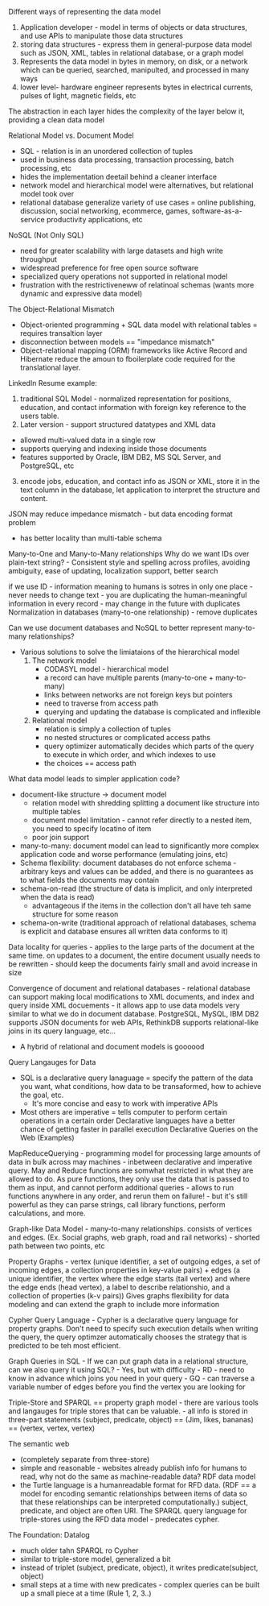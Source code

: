 
Different ways of representing the data model
1. Application developer - model in terms of objects or data structures, and use APIs to manipulate those data structures
2. storing data structures - express them in general-purpose data model such as JSON, XML, tables in relational database, or a graph model
3. Represents the data model in bytes in memory, on disk, or a network which can be queried, searched, manipulted, and processed in many ways
4. lower level- hardware engineer represents bytes in electrical currents, pulses of light, magnetic fields, etc

The abstraction in each layer hides the complexity of the layer below it, providing a clean data model

Relational Model vs. Document Model
* SQL - relation is in an unordered collection of tuples
* used in business data processing, transaction processing, batch processing, etc
* hides the implementation deetail behind a cleaner interface
* network model and hierarchical model were alternatives, but relational model took over
* relational database generalize variety of use cases = online publishing, discussion, social networking, ecommerce, games, software-as-a-service productivity applications, etc

NoSQL (Not Only SQL)
* need for greater scalability with large datasets and high write throughput
* widespread preference for free open source software
* specialized query operations not supported in relational model
* frustration with the restrictiveneww of relatinoal schemas (wants more dynamic and expressive data model)

The Object-Relational Mismatch
* Object-oriented programming + SQL data model with relational tables = requires transaltion layer
* disconnection between models == "impedance mismatch"
* Object-relational mapping (ORM) frameworks like Active Record and Hibernate reduce the amoun to fboilerplate code required for the translational layer.

LinkedIn Resume example:
1. traditional SQL Model - normalized representation for positions, education, and contact information with foreign key reference to the users table.
2. Later version - support structured datatypes and XML data 
  - allowed multi-valued data in a single row
  - supports querying and indexing inside those documents
  - features supported by Oracle, IBM DB2, MS SQL Server, and PostgreSQL, etc
3. encode jobs, education, and contact info as JSON or XML, store it in the text column in the database, let application to interpret the structure and content.

JSON may reduce impedance mismatch - but data encoding format problem
- has better locality than multi-table schema
  
Many-to-One and Many-to-Many relationships
Why do we want IDs over plain-text string? - Consistent style and spelling across profiles, avoiding ambiguity, ease of updating, localization support, better search

if we use ID - information meaning to humans is sotres in only one place - never needs to change
text - you are duplicating the human-meaningful information in every record - may change in the future with duplicates
Normalization in databases (many-to-one relationship) - remove duplicates

Can we use document databases and NoSQL to better represent many-to-many relationships?
- Various solutions to solve the limiataions of the hierarchical model
    1. The network model
        - CODASYL model - hierarchical model
        - a record can have  multiple parents (many-to-one + many-to-many)
        - links between networks are not foreign keys but pointers
        - need to traverse from access path
        - querying and updating the database is complicated and inflexible
    2. Relational model
        - relation is simply a collection of tuples
        - no nested structures or complicated access paths
        - query optimizer automatically decides which parts of the query to execute in which order, and which indexes to use
        - the choices == access path


What data model leads to simpler application code?
- document-like structure -> document model
  - relation model with shredding splitting a document like structure into multiple tables
  - document model limitation - cannot refer directly to a nested item, you need to specify locatino of item
  - poor join support
- many-to-many: document model can lead to significantly more complex application code and worse performance (emulating joins, etc)
- Schema flexibility: document databases do not enforce schema - arbitrary keys and values can be added, and there is no guarantees as to what fields the documents may contain
- schema-on-read (the structure of data is implicit, and only interpreted when the data is read)
  - advantageous if the items in the collection don't all have teh same structure for some reason
- schema-on-write (traditional approach of relational databases, schema is explicit and database ensures all written data conforms to it)

Data locality for queries - applies to the large parts of the document at the same time. on updates to a document, the entire document usually needs to be rewritten - should keep the documents fairly small and avoid increase in size

Convergence of document and relational databases - relational database can support making local modifications to XML documents, and index and query inside XML docuements - it allows app to use data models very similar to what we do in document database. PostgreSQL, MySQL, IBM DB2 supports JSON documents for web APIs, RethinkDB supports relational-like joins in its query language, etc...
* A hybrid of relational and document models is goooood

Query Langauges for Data
- SQL is a declarative query lanaguage = specify the pattern of the data you want, what conditions, how data to be transaformed, how to achieve the goal, etc.
  - It's more concise and easy to work with imperative APIs
- Most others are imperative = tells computer to perform certain operations in a certain order
Declarative languages have a better chance of getting faster in parallel execution
Declarative Queries on the Web (Examples)

MapReduceQuerying - programming model for processing large amounts of data in bulk across may machines - inbetween declarative and imperative query. May and Reduce functions are somwhat restricted in what they are allowed to do. As pure functions, they only use the data that is passed to them as input, and cannot perform additional queries - allows to run functions anywhere in any order, and rerun them on failure! - but it's still powerful as they can parse strings, call library functions, perform calculations, and more.

Graph-like Data Model - many-to-many relationships. consists of vertices and edges. (Ex. Social graphs, web graph, road and rail networks) - shorted path between two points, etc

Property Graphs - vertex (unique identifier, a set of outgoing edges, a set of incoming edges, a collection properties in key-value pairs) + edges (a unique identifier, the vertex where the edge starts (tail vertex) and where the edge ends (head vertex), a label to describe relationshio, and a collection of properties (k-v pairs))
    Gives graphs flexibility for data modeling and can extend the graph to include more information

Cypher Query Language - Cypher is a declarative query language for property graphs. Don't need to specify such execution details when writing the query, the query optimzer automatically chooses the strategy that is predicted to be teh most efficient.

Graph Queries in SQL - If we can put graph data in a relational structure, can we also query it using SQL? - Yes, but with difficulty
    - RD - need to know in advance which joins you need in your query
    - GQ - can traverse a variable number of edges before you find the vertex you are looking for

Triple-Store and SPARQL == property graph model
    - there are various tools and langauges for triple stores that can be valuable.
        - all info is stored in three-part statements (subject, predicate, object) == (Jim, likes, bananas) == (vertex, vertex, vertex)

The semantic web
- (completely separate from three-store)
- simple and reasonable - websites already publish info for humans to read, why not do the same as machine-readable data?
RDF data model
- the Turtle language is a humanreadable format for RFD data. (RDF == a model for encoding semantic relationships between items of data so that these relationships can be interpreted computationally.)
subject, predicate, and object are often URI.
The SPARQL query language for triple-stores using the RFD data model - predecates cypher. 

The Foundation: Datalog
- much older tahn SPARQL ro Cypher
- similar to triple-store model, generalized a bit
- instead of triplet (subject, predicate, object), it writes predicate(subject, object)
- small steps at a time with new predicates - complex queries can be built up a small piece at a time (Rule 1, 2, 3..)

